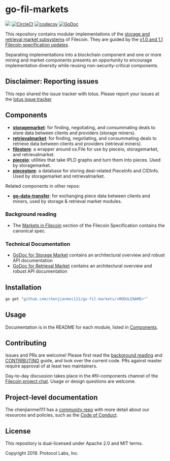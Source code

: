 # go-fil-markets
[![](https://img.shields.io/badge/made%20by-Protocol%20Labs-blue.svg?style=flat-square)](http://ipn.io)
[![CircleCI](https://circleci.com/gh/chenjianmei111/go-fil-markets.svg?style=svg)](https://circleci.com/gh/chenjianmei111/go-fil-markets)
[![codecov](https://codecov.io/gh/chenjianmei111/go-fil-markets/branch/master/graph/badge.svg)](https://codecov.io/gh/chenjianmei111/go-fil-markets)
[![GoDoc](https://godoc.org/github.com/chenjianmei111/go-fil-markets?status.svg)](https://godoc.org/github.com/chenjianmei111/go-fil-markets)

This repository contains modular implementations of the [storage and retrieval market subsystems](https://chenjianmei111.github.io/specs/#systems__filecoin_markets) of Filecoin. 
They are guided by the [v1.0 and 1.1 Filecoin specification updates](https://chenjianmei111.github.io/specs/#intro__changelog). 

Separating implementations into a blockchain component and one or more mining and market components presents an opportunity to encourage implementation diversity while reusing non-security-critical components.

## Disclaimer: Reporting issues

This repo shared the issue tracker with lotus. Please report your issues at the [lotus issue tracker](https://github.com/chenjianmei111/lotus/issues)

## Components

* **[storagemarket](./storagemarket)**: for finding, negotiating, and consummating deals to
 store data between clients and providers (storage miners).
* **[retrievalmarket](./retrievalmarket)**: for finding, negotiating, and consummating deals to
 retrieve data between clients and providers (retrieval miners).
* **[filestore](./filestore)**: a wrapper around os.File for use by pieceio, storagemarket, and retrievalmarket.
* **[pieceio](./pieceio)**: utilities that take IPLD graphs and turn them into pieces. Used by storagemarket.
* **[piecestore](./piecestore)**:  a database for storing deal-related PieceInfo and CIDInfo. 
Used by storagemarket and retrievalmarket.

Related components in other repos:
* **[go-data-transfer](https://github.com/chenjianmei111/go-data-transfer)**: for exchanging piece data between clients and miners, used by storage & retrieval market modules.

### Background reading

* The [Markets in Filecoin](https://chenjianmei111.github.io/specs/#systems__filecoin_markets) 
section of the Filecoin Specification contains the canonical spec.

### Technical Documentation
* [GoDoc for Storage Market](https://godoc.org/github.com/chenjianmei111/go-fil-markets/storagemarket) contains an architectural overview and robust API documentation
* [GoDoc for Retrieval Market](https://godoc.org/github.com/chenjianmei111/go-fil-markets/retrievalmarket) contains an architectural overview and robust API documentation

## Installation
```bash
go get "github.com/chenjianmei111/go-fil-markets/<MODULENAME>"`
```

## Usage
Documentation is in the README for each module, listed in [Components](#Components).

## Contributing
Issues and PRs are welcome! Please first read the [background reading](#background-reading) and [CONTRIBUTING](.go-fil-markets/CONTRIBUTING.md) guide, and look over the current code. PRs against master require approval of at least two maintainers. 

Day-to-day discussion takes place in the #fil-components channel of the [Filecoin project chat](https://github.com/chenjianmei111/community#chat). Usage or design questions are welcome.

## Project-level documentation
The chenjianmei111 has a [community repo](https://github.com/chenjianmei111/community) with more detail about our resources and policies, such as the [Code of Conduct](https://github.com/chenjianmei111/community/blob/master/CODE_OF_CONDUCT.md).

## License
This repository is dual-licensed under Apache 2.0 and MIT terms.

Copyright 2019. Protocol Labs, Inc.
